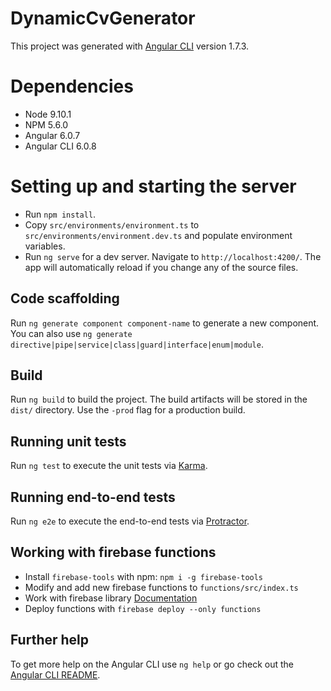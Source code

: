 # DynamicCvGenerator

This project was generated with [Angular CLI](https://github.com/angular/angular-cli) version 1.7.3.

# Dependencies

* Node 9.10.1
* NPM 5.6.0
* Angular 6.0.7
* Angular CLI 6.0.8


# Setting up and starting the server

* Run `npm install`.
* Copy `src/environments/environment.ts` to `src/environments/environment.dev.ts` and populate environment variables.
* Run `ng serve` for a dev server. Navigate to `http://localhost:4200/`. The app will automatically reload if you change any of the source files.

## Code scaffolding

Run `ng generate component component-name` to generate a new component. You can also use `ng generate directive|pipe|service|class|guard|interface|enum|module`.

## Build

Run `ng build` to build the project. The build artifacts will be stored in the `dist/` directory. Use the `-prod` flag for a production build.

## Running unit tests

Run `ng test` to execute the unit tests via [Karma](https://karma-runner.github.io).

## Running end-to-end tests

Run `ng e2e` to execute the end-to-end tests via [Protractor](http://www.protractortest.org/).

## Working with firebase functions

* Install `firebase-tools` with npm: `npm i -g firebase-tools`
* Modify and add new firebase functions to `functions/src/index.ts`
* Work with firebase library [Documentation](https://firebase.google.com/docs/firestore/quickstart)
* Deploy functions with `firebase deploy --only functions`

## Further help

To get more help on the Angular CLI use `ng help` or go check out the [Angular CLI README](https://github.com/angular/angular-cli/blob/master/README.md).
